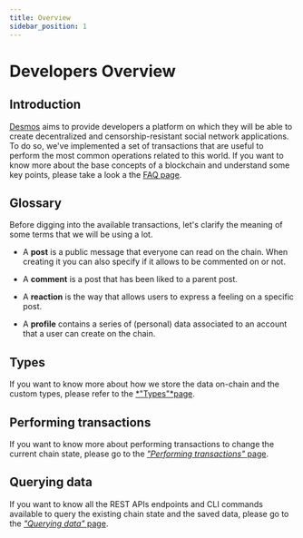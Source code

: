 ```yaml
---
title: Overview
sidebar_position: 1
---
```

# Developers Overview

## Introduction
[Desmos](../README.md) aims to provide developers a platform on which they will be able to create decentralized and censorship-resistant social network applications. To do so, we've implemented a set of transactions that are useful to perform the most common operations related to this world. If you want to know more about the base concepts of a blockchain and understand some key points, please take a look a the [FAQ page](developer-faq.md). 

## Glossary
Before digging into the available transactions, let's clarify the meaning of some terms that we will be using a lot.

* A **post** is a public message that everyone can read on the chain. When creating it you can also specify if it allows
  to be commented on or not.

* A **comment** is a post that has been liked to a parent post.

* A **reaction** is the way that allows users to express a feeling on a specific post.

* A **profile** contains a series of (personal) data associated to an account that a user can create on the chain.

## Types

If you want to know more about how we store the data on-chain and the custom types, please refer to
the [*"Types"*page](types.md).

## Performing transactions

If you want to know more about performing transactions to change the current chain state, please go to the [*"Performing
transactions"* page](perform-transactions.md).

## Querying data

If you want to know all the REST APIs endpoints and CLI commands available to query the existing chain state and the
saved data, please go to the [*"Querying data"* page](query-data.md). 
